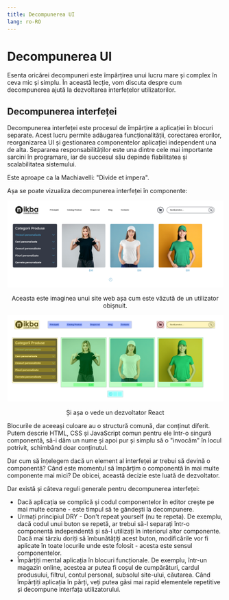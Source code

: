```yaml
---
title: Decompunerea UI
lang: ro-RO
---
```


# Decompunerea UI

Esenta oricărei decompuneri este împărțirea unui lucru mare și complex în ceva mic și simplu. În această lecție, vom discuta despre cum decompunerea ajută la dezvoltarea interfețelor utilizatorilor.

## Decompunerea interfeței

Decompunerea interfeței este procesul de împărțire a aplicației în blocuri separate. Acest lucru permite adăugarea funcționalității, corectarea erorilor, reorganizarea UI și gestionarea componentelor aplicației independent una de alta. Separarea responsabilităților este una dintre cele mai importante sarcini în programare, iar de succesul său depinde fiabilitatea și scalabilitatea sistemului. 

Este aproape ca la Machiavelli: "Divide et impera".

Așa se poate vizualiza decompunerea interfeței în componente:

![Decompunerea UI](../img/decomposition_1.png)

<center>Aceasta este imaginea unui site web așa cum este văzută de un utilizator obișnuit.</center>

![Decompunerea UI](../img/decomposition_2.png)

<center>Și așa o vede un dezvoltator React</center>

Blocurile de aceeași culoare au o structură comună, dar conținut diferit. Putem descrie HTML, CSS și JavaScript comun pentru ele într-o singură componentă, să-i dăm un nume și apoi pur și simplu să o "invocăm" în locul potrivit, schimbând doar conținutul.

Dar cum să înțelegem dacă un element al interfeței ar trebui să devină o componentă? Când este momentul să împărțim o componentă în mai multe componente mai mici? De obicei, această decizie este luată de dezvoltator. 

Dar există și câteva reguli generale pentru decompunerea interfeței:

- Dacă aplicația se complică și codul componentelor în editor crește pe mai multe ecrane - este timpul să te gândești la decompunere.
- Urmați principiul DRY - Don't repeat yourself (nu te repeta). De exemplu, dacă codul unui buton se repetă, ar trebui să-l separați într-o componentă independentă și să-l utilizați în interiorul altor componente. Dacă mai târziu doriți să îmbunătățiți acest buton, modificările vor fi aplicate în toate locurile unde este folosit - acesta este sensul componentelor.
- Împărțiți mental aplicația în blocuri funcționale. De exemplu, într-un magazin online, acestea ar putea fi coșul de cumpărături, cardul produsului, filtrul, contul personal, subsolul site-ului, căutarea. Când împărțiți aplicația în părți, veți putea găsi mai rapid elementele repetitive și decompune interfața utilizatorului.
